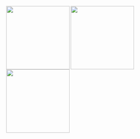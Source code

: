 <p>
<a href="https://github.com/nyohoo">
  <img align="left" height="170px" src="(https://github-profile-summary-cards.vercel.app/api/cards/profile-details?username=nyohoo&theme=dracula)" />
</a>
<a href="https://github.com/nyohoo">
  <img align="left" height="170px" src="https://github-readme-stats.vercel.app/api?username=nyohoo&count_private=true&show_icons=true&theme=dracula" />
</a>
<a href="https://github.com/nyohoo">
  <img align="left" height="170px" src="https://github-readme-stats.vercel.app/api/top-langs/?username=nyohoo&layout=compact&theme=dracula" />
</a>
</p>
